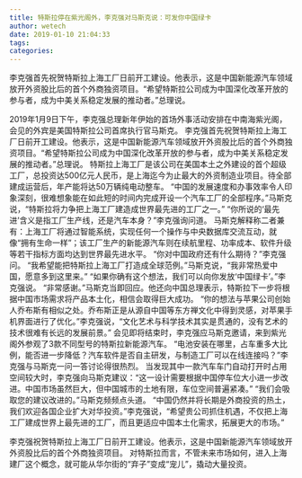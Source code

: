 ```yaml
---
title: 特斯拉停在紫光阁外，李克强对马斯克说：可发你中国绿卡
author: wetech
date: 2019-01-10 21:04:33
tags: 
categories: 
---
```

李克强首先祝贺特斯拉上海工厂日前开工建设。他表示，这是中国新能源汽车领域放开外资股比后的首个外商独资项目。“希望特斯拉公司成为中国深化改革开放的参与者，成为中美关系稳定发展的推动者。”总理说。
<!-- more -->
2019年1月9日下午，李克强总理新年伊始的首场外事活动安排在中南海紫光阁，会见的外宾是美国特斯拉公司首席执行官马斯克。
李克强首先祝贺特斯拉上海工厂日前开工建设。他表示，这是中国新能源汽车领域放开外资股比后的首个外商独资项目。“希望特斯拉公司成为中国深化改革开放的参与者，成为中美关系稳定发展的推动者。”总理说。
特斯拉上海工厂是该公司在美国本土之外建设的首个超级工厂，总投资达500亿元人民币，是上海迄今为止最大的外资制造业项目。待全部建成运营后，年产能将达50万辆纯电动整车。
“中国的发展速度和办事效率令人印象深刻，很难想象能在如此短的时间内完成开设一个汽车工厂的全部程序。”马斯克说，“特斯拉将力争把上海工厂建造成世界最先进的工厂之一。”
“你所说的‘最先进’含义是指工厂生产线，还是汽车本身？”李克强询问道。
马斯克解释称二者兼有：上海工厂将通过智能系统，实现任何一个操作与中央数据库交流互动，就像“拥有生命一样”；该工厂生产的新能源汽车则在续航里程、功率成本、软件升级等若干指标方面均达到世界最先进水平。
“你对中国政府还有什么期待？”李克强问。
“我希望能把特斯拉上海工厂打造成全球范例。”马斯克说，“我非常热爱中国，愿意多到这里来。”
“如果你确有这个想法，我们可以向你发放‘中国绿卡’。”李克强说。
“非常感谢。”马斯克当即回应。他还向中国总理表示，特斯拉下一步将根据中国市场需求将产品本土化，相信会取得巨大成功。
“你的想法与苹果公司创始人乔布斯有相似之处。乔布斯正是从源自中国等东方禅文化中得到灵感，对苹果手机界面进行了优化。”李克强说，“文化艺术与科学技术其实是贯通的，没有艺术的技术很难有长远的发展前景。”
会见即将结束时，李克强应马斯克邀请，来到紫光阁外参观了3款不同型号的特斯拉新能源汽车。
“电池安装在哪里，占车重多大比例，能否进一步降低？汽车软件是否自主研发，与制造工厂可以在线连接吗？”李克强与马斯克一问一答讨论得很热烈。
当发现其中一款汽车车门自动打开时占用空间较大时，李克强向马斯克建议：“这一设计需要根据中国停车位大小进一步改进。中国市场虽然巨大，但中国城市的土地有限，车位空间普遍紧凑。”
“我们会吸取您的建议改进的。”马斯克频频点头道。
“中国仍然并将长期是外商投资的热土，我们欢迎各国企业扩大对华投资。”李克强说，“希望贵公司抓住机遇，不仅把上海工厂建成世界上最先进的工厂，而且更适应中国本土化需求，拓展更大的市场。”
 
 
李克强祝贺特斯拉上海工厂日前开工建设。他表示，这是中国新能源汽车领域放开外资股比后的首个外商独资项目。
对特斯拉而言，不管未来市场如何，进入上海建厂这个概念，就可能从华尔街的“弃子”变成“宠儿”，撬动大量投资。
